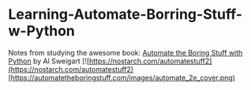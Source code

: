 # Learning-Automate-Borring-Stuff-w-Python
Notes from studying the awesome book: [Automate the Boring Stuff with Python](https://automatetheboringstuff.com/) by Al Sweigart
[![https://nostarch.com/automatestuff2](https://nostarch.com/automatestuff2)[https://automatetheboringstuff.com/images/automate_2e_cover.png)
